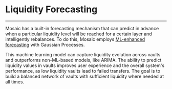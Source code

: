 # Liquidity Forecasting

---

Mosaic has a built-in forecasting mechanism that can predict in advance when a particular liquidity level will be reached for a certain layer and intelligently rebalances. To do this, Mosaic employs [ML-enhanced forecasting](https://medium.com/composable-finance/liquidity-forecasting-in-mosaic-part-iv-machine-learning-based-methods-17e8f2e5de14) with Gaussian Processes. 

This machine learning model can capture liquidity evolution across vaults and outperforms non-ML-based models, like ARIMA. The ability to predict liquidity values in vaults improves user experience and the overall system's performance, as low liquidity vaults lead to failed transfers. The goal is to build a balanced network of vaults with sufficient liquidity where needed at all times. 
